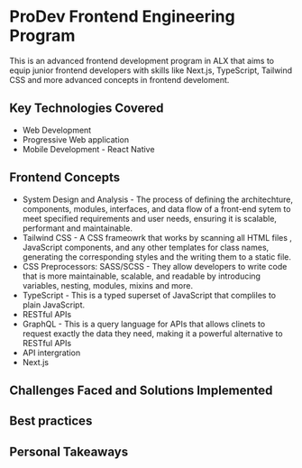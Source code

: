 # ProDev Frontend Engineering Program
This is an advanced frontend development program in ALX that aims to equip junior frontend developers with skills like Next.js, TypeScript, Tailwind CSS and more advanced concepts in frontend develoment.

## Key Technologies Covered

- Web Development
- Progressive Web application 
- Mobile Development - React Native

## Frontend Concepts
- System Design and Analysis - The process of defining the architechture, components, modules, interfaces, and data flow of a front-end sytem to meet specified requirements and user needs, ensuring it is scalable, performant and maintainable.
- Tailwind CSS - A CSS frameowrk that works by scanning all HTML files , JavaScript components, and any other templates for class names, generating the corresponding styles and the writing them to a static file.
- CSS Preprocessors: SASS/SCSS - They allow developers to write code that is more maintainable, scalable, and readable by introducing variables, nesting, modules, mixins and more.
- TypeScript - This is a typed superset of JavaScript that compliles to plain JavaScript.
- RESTful APIs 
- GraphQL - This is a query language for APIs that allows clinets to request exactly the data they need, making it a powerful alternative to RESTful APIs
- API intergration
- Next.js

## Challenges Faced and Solutions Implemented


## Best practices

## Personal Takeaways